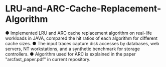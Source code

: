 # LRU-and-ARC-Cache-Replacement-Algorithm

●	Implemented LRU and ARC cache replacement algorithm on real-life workloads in JAVA, compared the hit ratios of each algorithm for different cache sizes. 
●	The input traces capture disk accesses by databases, web servers, NT workstations, and a synthetic benchmark for storage controllers.
●	Algorithm used for ARC is explained in the paper "arcfast_paper.pdf" in current repository.
